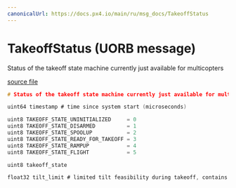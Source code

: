 ```yaml
---
canonicalUrl: https://docs.px4.io/main/ru/msg_docs/TakeoffStatus
---
```


# TakeoffStatus (UORB message)

Status of the takeoff state machine currently just available for multicopters

[source file](https://github.com/PX4/PX4-Autopilot/blob/release/1.14/msg/TakeoffStatus.msg)

```c
# Status of the takeoff state machine currently just available for multicopters

uint64 timestamp # time since system start (microseconds)

uint8 TAKEOFF_STATE_UNINITIALIZED     = 0
uint8 TAKEOFF_STATE_DISARMED          = 1
uint8 TAKEOFF_STATE_SPOOLUP           = 2
uint8 TAKEOFF_STATE_READY_FOR_TAKEOFF = 3
uint8 TAKEOFF_STATE_RAMPUP            = 4
uint8 TAKEOFF_STATE_FLIGHT            = 5

uint8 takeoff_state

float32 tilt_limit # limited tilt feasibility during takeoff, contains maximum tilt otherwise

```
